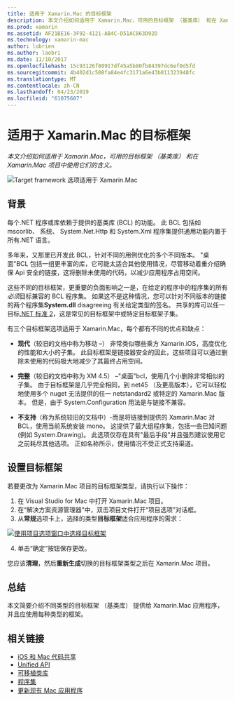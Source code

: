 ```yaml
---
title: 适用于 Xamarin.Mac 的目标框架
description: 本文介绍如何适用于 Xamarin.Mac，可用的目标框架 （基类库） 和在 Xamarin.Mac 项目中使用它们的含义。
ms.prod: xamarin
ms.assetid: AF21BE16-3F92-4121-AB4C-D51AC863D92D
ms.technology: xamarin-mac
author: lobrien
ms.author: laobri
ms.date: 11/10/2017
ms.openlocfilehash: 15c93126f80917df45a5b80fb84397dc6ef0d5fd
ms.sourcegitcommit: 4b402d1c508fa84e4fc3171a6e43b811323948fc
ms.translationtype: MT
ms.contentlocale: zh-CN
ms.lasthandoff: 04/23/2019
ms.locfileid: "61075607"
---
```

# <a name="target-framework-for-xamarinmac"></a>适用于 Xamarin.Mac 的目标框架

_本文介绍如何适用于 Xamarin.Mac，可用的目标框架 （基类库） 和在 Xamarin.Mac 项目中使用它们的含义。_

![Target framework 选项适用于 Xamarin.Mac](target-framework-images/select-target.png "Target framework 选项适用于 Xamarin.Mac")

## <a name="background"></a>背景

每个.NET 程序或库依赖于提供的基类库 (BCL) 的功能。 此 BCL 包括如 mscorlib、 系统、 System.Net.Http 和 System.Xml 程序集提供通用功能内置于所有.NET 语言。

多年来，又那里已开发此 BCL，针对不同的用例优化的多个不同版本。 "桌面"BCL 包括一组更丰富的库，它可能太适合其他使用情况，尽管移动着重介绍确保 Api 安全的链接，这将删除未使用的代码，以减少应用程序占用空间。

这些不同的目标框架，更重要的负面影响之一是，在给定的程序中的程序集的所有*必须*目标兼容的 BCL 程序集。 如果这不是这种情况，您可以针对不同版本的链接的两个程序集**System.dll** disagreeing 有关给定类型的签名。 共享的库可以任一目标[.NET 标准 2](https://blog.xamarin.com/share-code-net-standard-2-0/)，这是常见的目标框架中或特定目标框架子集。

有三个目标框架选项适用于 Xamarin.Mac，每个都有不同的优点和缺点：

- **现代**（较旧的文档中称为移动 –） 非常类似哪些乘方 Xamarin.iOS，高度优化的性能和大小的子集。 此目标框架是链接器安全的因此，这些项目可以通过删除未使用的代码极大地减少了其最终占用空间。

- **完整**（较旧的文档中称为 XM 4.5） –"桌面"bcl，使用几个小删除非常相似的子集。 由于目标框架是几乎完全相同，到 net45 （及更高版本），它可以轻松地使用多个 nuget 无法提供的任一 netstandard2 或特定的 Xamarin.Mac 版本。 但是，由于 System.Configuration 用法是与链接不兼容。

- **不支持**（称为系统较旧的文档中）-而是将链接到提供的 Xamarin.Mac 对 BCL，使用当前系统安装 mono。 这提供了最大组程序集，包括一些已知问题 (例如 System.Drawing)。 此选项仅存在具有"最后手段"并且强烈建议使用它之前耗尽其他选项。 正如名称所示，使用情况不受正式支持渠道。

## <a name="setting-the-target-framework"></a>设置目标框架

若要更改为 Xamarin.Mac 项目的目标框架类型，请执行以下操作：

1. 在 Visual Studio for Mac 中打开 Xamarin.Mac 项目。
2. 在“解决方案资源管理器”中，双击项目文件打开“项目选项”对话框。
3. 从**常规**选项卡上，选择的类型**目标框架**适合应用程序的需求：

  [![使用项目选项窗口中选择目标框架](target-framework-images/select-target-full.png "使用项目选项窗口中选择目标 framework")](target-framework-images/select-target-full-large.png#lightbox)

4. 单击“确定”按钮保存更改。

您应该**清理**，然后**重新生成**切换的目标框架类型之后在 Xamarin.Mac 项目。

## <a name="summary"></a>总结

本文简要介绍不同类型的目标框架 （基类库） 提供给 Xamarin.Mac 应用程序，并且应使用每种类型的框架。


## <a name="related-links"></a>相关链接

- [iOS 和 Mac 代码共享](~/cross-platform/macios/index.md)
- [Unified API](~/cross-platform/macios/unified/index.md)
- [可移植类库](~/cross-platform/app-fundamentals/pcl.md)
- [程序集](~/cross-platform/internals/available-assemblies.md)
- [更新现有 Mac 应用程序](~/cross-platform/macios/unified/updating-mac-apps.md)
